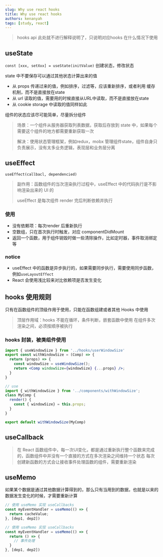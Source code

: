 ```yaml
---
slug: Why use react hooks
title: Why use react hooks
authors: kenanyah
tags: [study, react]
---
```


> hooks api 此处就不进行解释说明了，只说明对应hooks 在什么情况下使用

## useState

`const [xxx, setXxx] = useState(initValue)` 创建状态，修改状态

state 中不要保存可以通过其他状态计算出来的值

+ 从 props 传递过来的值，例如排序，过滤等，应该重新排序，或者利用 缓存机制，而不是直接放在state
+ 从 url 读取的值，需要用的时候直接从URL中读取，而不是直接放在state
+ 从 cookie storage 中读取的值同样如此

组件的状态应该尽可能简单，尽量拆分组件
> 场景：一个组件从服务器获取列表数据，获取后存放到 state 中，如果每个需要这个组件的地方都需要重新获取一次
>
> 解决：使用状态管理框架，例如redux，mobx 管理组件state，组件自身只负责展示，没有太多业务逻辑，表现层和业务层分离

## useEffect

`useEffect(callbacl, dependencied)`

> 副作用：函数组件的当次渲染执行过程中，useEffect 中的代码执行是不影响渲染出来的 UI 的
>
> useEffect 是每次组件 render 完后判断依赖并执行

### 使用

+ 没有依赖项：每次render 后重新执行
+ 空数组，只在首次执行时触发，对应 componentDidMount
+ 返回一个函数，用于组件销毁时做一些清除操作，比如定时器，事件取消绑定等

### notice

+ useEffect 中的函数是异步执行的，如果需要同步执行，需要使用同步函数，例如`useLayoutEffect`
+ React 会使用浅比较来对比依赖项是否发生变化

## hooks 使用规则

只有在函数组件的顶级作用于使用，只能在函数组建或者其他 Hooks 中使用
> 顶层作用域：hooks 不能在循环，条件判断，嵌套函数中使用
> 在组件多次渲染之间，必须按顺序被执行

### hooks 封装，被类组件使用

```jsx
import { useWindowSize } from '../hooks/userWindowSize'
export const withWindowSize = (Comp) => {
  return (props) => {
    const windowSize = useWindowSize();
    return <Comp windowSize={windowSize} {...props} />;
  }
}

// use
import { withWindowSize } from '../components/withWindowSize';
class MyComp {
  render() {
    const { windowSize} = this.props;
  }
}

export default withWindowSize(MyComp)
```

## useCallback

> 在 React 函数组件中，每一次UI变化，都是通过重新执行整个函数来完成的，函数组件中并没有一个直接的方式在多次渲染之间维持一个状态
> 每次创建新函数的方式会让接收事件处理函数的组件，需要重新渲染

## useMemo

如果某个数据是通过其他数据计算得到的，那么只有当用到的数据，也就是以来的数据发生变化的时候，才需要重新计算

```js
// 使用 useMemo 实现 useCallbacks
const myEventHandler = useMemo(() => {
  return cacheValue;
}, [dep1, dep2])
```

```js
// 使用 useMemo 实现 useCallbacks
const myEventHandler = useMemo(() => {
  return () => {
    // 事件处理
  }
}, [dep1, dep2])
```
